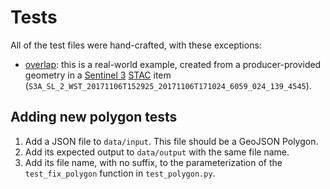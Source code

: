 # Tests

All of the test files were hand-crafted, with these exceptions:

- [overlap](./data/input/overlap.json): this is a real-world example, created from a producer-provided geometry in a [Sentinel 3](https://sentinels.copernicus.eu/web/sentinel/missions/sentinel-3) [STAC](https://stacspec.org) item (`S3A_SL_2_WST_20171106T152925_20171106T171024_6059_024_139_4545`).

## Adding new polygon tests

1. Add a JSON file to `data/input`.
   This file should be a GeoJSON Polygon.
2. Add its expected output to `data/output` with the same file name.
3. Add its file name, with no suffix, to the parameterization of the `test_fix_polygon` function in `test_polygon.py`.
